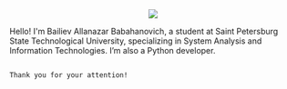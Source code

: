 <div id="header" align="center">
  <img src=https://media.i.giphy.com/media/v1.Y2lkPTc5MGI3NjExbmg3eGs5N2FhdjV0aTZkZ25vN2lta3Q5cHZoNGNxNXR5N2QzbTVmZiZlcD12MV9pbnRlcm5hbF9naWZfYnlfaWQmY3Q9Zw/V4NSR1NG2p0KeJJyr5/giphy.gif>
</div>

Hello! I'm Bailiev Allanazar Babahanovich,
a student at Saint Petersburg State Technological University,
specializing in System Analysis and Information Technologies. 
I’m also a Python developer. 
                                                                                                                                                                      
                                                                                                                                                                      
                                                                                          Thank you for your attention!
